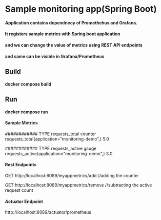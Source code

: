 # Sample monitoring app(Spring Boot)

#### Application contains dependnecy of Promethehus and Grafana.
#### It registers sample metrics with Spring boot application 
#### and we can change the value of metrics using  REST API endpoints
#### and same can be visible in Grafana/Prometheus


## Build
####  docker compose build

## Run 

#### docker compose run 



#### Sample Metrics 
 
############ TYPE requests_total counter
requests_total{application="monitoring-demo",} 5.0

############ TYPE requests_active gauge
requests_active{application="monitoring-demo",} 3.0

#### Rest Endpoints 

GET http://localhost:8089/myappmetrics/add  //adding the counter

GET http://localhost:8089/myappmetrics/remove //subtracting the active request count

#### Actuator Endpoint 
http://localhost:8089/actuator/prometheus



